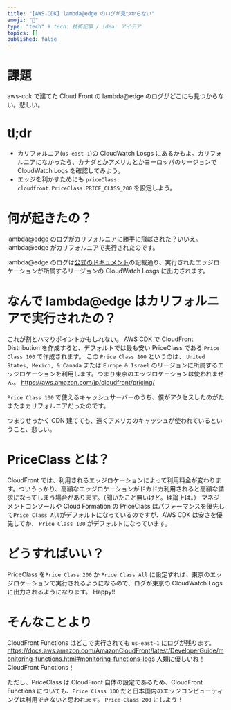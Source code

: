 ```yaml
---
title: "[AWS-CDK] lambda@edge のログが見つからない"
emoji: "📌"
type: "tech" # tech: 技術記事 / idea: アイデア
topics: []
published: false
---
```


# 課題

aws-cdk で建てた Cloud Front の lambda@edge のログがどこにも見つからない。悲しい。

# tl;dr

- カリフォルニア(`us-east-1`)の CloudWatch Losgs にあるかもよ。カリフォルニアになかったら、カナダとかアメリカとかヨーロッパのリージョンで CloudWatch Logs を確認してみよう。
- エッジを利かすためにも `priceClass: cloudfront.PriceClass.PRICE_CLASS_200` を設定しよう。

# 何が起きたの？

lambda@edge のログがカリフォルニアに勝手に飛ばされた？いいえ。lambda@edge がカリフォルニアで実行されたのです。

lambda@edge のログは[公式のドキュメント](https://docs.aws.amazon.com/AmazonCloudFront/latest/DeveloperGuide/lambda-cloudwatch-metrics-logging.html#lambda-cloudwatch-logs)の記載通り、実行されたエッジロケーションが所属するリージョンの CloudWatch Losgs に出力されます。

# なんで lambda@edge はカリフォルニアで実行されたの？

これが割とハマりポイントかもしれない。
AWS CDK で CloudFront Distribution を作成すると、デフォルトでは最も安い PriceClass である `Price Class 100` で作成されます。
この `Price Class 100` というのは、 `United States, Mexico, & Canada` または `Europe & Israel` のリージョンに所属するエッジロケーションを利用します。つまり東京のエッジロケーションは使われません。
https://aws.amazon.com/jp/cloudfront/pricing/

`Price Class 100` で使えるキャッシュサーバーのうち、僕がアクセスしたのがたまたまカリフォルニアだったのです。

つまりせっかく CDN 建てても、遠くアメリカのキャッシュが使われているということ、悲しい。

# PriceClass とは？

CloudFront では、利用されるエッジロケーションによって利用料金が変わります。ついうっかり、高額なエッジロケーションがドカドカ利用されると高額な請求になってしまう場合があります。（聞いたこと無いけど。理論上は。）
マネジメントコンソールや Cloud Formation の PriceClass はパフォーマンスを優先して`Price Class All`がデフォルトになっているのですが、AWS CDK は安さを優先してか、 `Price Class 100` がデフォルトになっています。

# どうすればいい？

PriceClass を`Price Class 200` か `Price Class All` に設定すれば、東京のエッジロケーションで実行されるようになるので、ログが東京の CloudWatch Logs に出力されるようになります。
Happy!!

# そんなことより

CloudFront Functions はどこで実行されても `us-east-1` にログが残ります。
https://docs.aws.amazon.com/AmazonCloudFront/latest/DeveloperGuide/monitoring-functions.html#monitoring-functions-logs
人類に優しいね！CloudFront Functions！

ただし、PriceClass は CloudFront 自体の設定であるため、CloudFront Functions についても、`Price Class 100` だと日本国内のエッジコンピューティングは利用できないと思われます。
`Price Class 200` にしよう！
